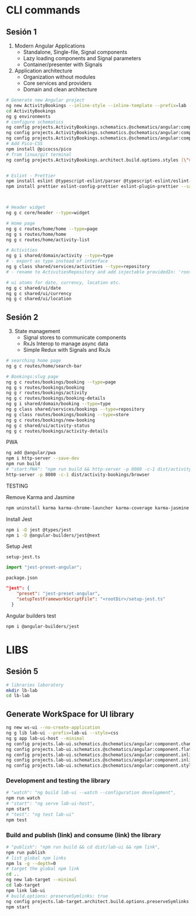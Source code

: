 # CLI commands

## Sesión 1

1. Modern Angular Applications
   - Standalone, Single-file, Signal components
   - Lazy loading components and Signal parameters
   - Container/presenter with Signals
2. Application architecture
   - Organization without modules
   - Core services and providers
   - Domain and clean architecture

```bash
# Generate new Angular project
ng new ActivityBookings --inline-style --inline-template --prefix=lab --skip-tests --ssr --style=css
cd ActivityBookings
ng g environments
# configure schematics
ng config projects.ActivityBookings.schematics.@schematics/angular:component.changeDetection \"OnPush\"
ng config projects.ActivityBookings.schematics.@schematics/angular:component.flat true
ng config projects.ActivityBookings.schematics.@schematics/angular:component.style \"none\"
# Add Pico-CSS
npm install @picocss/pico
# from linux/git terminal
ng config projects.ActivityBookings.architect.build.options.styles [\"node_modules/@picocss/pico/css/pico.min.css\",\"src/styles.css\"]


# Eslint - Prettier
npm install eslint @typescript-eslint/parser @typescript-eslint/eslint-plugin --save-dev
npm install prettier eslint-config-prettier eslint-plugin-prettier --save-dev



# Header widget
ng g c core/header --type=widget

# Home page
ng g c routes/home/home --type=page
ng g s routes/home/home
ng g c routes/home/activity-list

# Activities
ng g i shared/domain/activity --type=type
# - export as type instead of interface
ng g class shared/services/activities --type=repository
# - rename to ActivitiesRepository and add injectable providedIn: 'root'

# ui atoms for date, currency, location etc.
ng g c shared/ui/date
ng g c shared/ui/currency
ng g c shared/ui/location

```

## Sesión 2

3. State management
   - Signal stores to communicate components
   - RxJs Interop to manage async data
   - Simple Redux with Signals and RxJs

```bash
# searching home page
ng g c routes/home/search-bar

# Bookings:slug page
ng g c routes/bookings/booking --type=page
ng g s routes/bookings/booking
ng g r routes/bookings/activity
ng g c routes/bookings/booking-details
ng g i shared/domain/booking --type=type
ng g class shared/services/bookings --type=repository
ng g class routes/bookings/booking --type=store
ng g c routes/bookings/new-booking
ng g c shared/ui/activity-status
ng g c routes/bookings/activity-details
```

PWA

```bash
ng add @angular/pwa
npm i http-server --save-dev
npm run build
# "start:PWA": "npm run build && http-server -p 8080 -c-1 dist/activity-bookings/browser"
http-server -p 8080 -c-1 dist/activity-bookings/browser
```

TESTING

Remove Karma and Jasmine

```bash
npm uninstall karma karma-chrome-launcher karma-coverage karma-jasmine karma-jasmine-html-reporter jasmine-core @types/jasmine
```

Install Jest

```bash
npm i -D jest @types/jest
npm i -D @angular-builders/jest@next
```

Setup Jest

`setup-jest.ts`

```typescript
import "jest-preset-angular";
```

`package.json`

```json
"jest": {
    "preset": "jest-preset-angular",
    "setupTestFrameworkScriptFile": "<rootDir>/setup-jest.ts"
  }
```

Angular builders test

```bash
npm i @angular-builders/jest
```

# LIBS

## Sesión 5

```bash
# libraries laboratory
mkdir lb-lab
cd lb-lab
```

## Generate WorkSpace for UI library

```bash
ng new ws-ui --no-create-application
ng g lib lab-ui --prefix=lab-ui --style=css
ng g app lab-ui-host --minimal
ng config projects.lab-ui.schematics.@schematics/angular:component.changeDetection \"OnPush\"
ng config projects.lab-ui.schematics.@schematics/angular:component.flat true
ng config projects.lab-ui.schematics.@schematics/angular:component.inlineTemplate true
ng config projects.lab-ui.schematics.@schematics/angular:component.inlineStyle true
ng config projects.lab-ui.schematics.@schematics/angular:component.style \"none\"
```

### Development and testing the library

```bash
# "watch": "ng build lab-ui --watch --configuration development",
npm run watch
# "start": "ng serve lab-ui-host",
npm start
# "test": "ng test lab-ui"
npm test
```

### Build and publish (link) and consume (link) the library

```bash
# "publish": "npm run build && cd dist/lab-ui && npm link",
npm run publish
# list global npm links
npm ls -g --depth=0
# target the global npm link
cd ..
ng new lab-target --minimal
cd lab-target
npm link lab-ui
# build.options: preserveSymlinks: true
ng config projects.lab-target.architect.build.options.preserveSymlinks true
npm start
```
